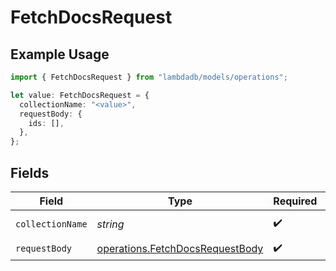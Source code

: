 # FetchDocsRequest

## Example Usage

```typescript
import { FetchDocsRequest } from "lambdadb/models/operations";

let value: FetchDocsRequest = {
  collectionName: "<value>",
  requestBody: {
    ids: [],
  },
};
```

## Fields

| Field                                                                              | Type                                                                               | Required                                                                           | Description                                                                        |
| ---------------------------------------------------------------------------------- | ---------------------------------------------------------------------------------- | ---------------------------------------------------------------------------------- | ---------------------------------------------------------------------------------- |
| `collectionName`                                                                   | *string*                                                                           | :heavy_check_mark:                                                                 | Collection name.                                                                   |
| `requestBody`                                                                      | [operations.FetchDocsRequestBody](../../models/operations/fetchdocsrequestbody.md) | :heavy_check_mark:                                                                 | N/A                                                                                |